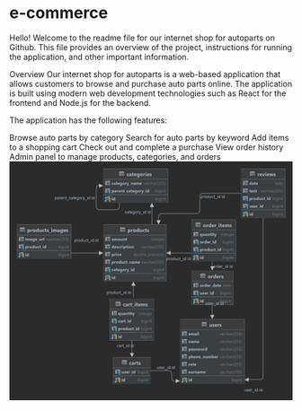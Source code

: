 # e-commerce
Hello! Welcome to the readme file for our internet shop for autoparts on Github. This file provides an overview of the project, instructions for running the application, and other important information.

Overview
Our internet shop for autoparts is a web-based application that allows customers to browse and purchase auto parts online. The application is built using modern web development technologies such as React for the frontend and Node.js for the backend.

The application has the following features:

Browse auto parts by category
Search for auto parts by keyword
Add items to a shopping cart
Check out and complete a purchase
View order history
Admin panel to manage products, categories, and orders
![public.png](public.png)